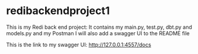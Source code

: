 # redibackendproject1
This is my Redi back end project: It contains my main.py, test.py, dbt.py and models.py and my Postman I will also add a swagger UI to the README file

This is the link to my swagger UI: http://127.0.0.1:4557/docs
